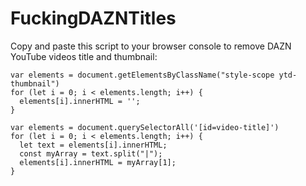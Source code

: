 # FuckingDAZNTitles
Copy and paste this script to your browser console to remove DAZN YouTube videos title and thumbnail:

```
var elements = document.getElementsByClassName("style-scope ytd-thumbnail")
for (let i = 0; i < elements.length; i++) {
  elements[i].innerHTML = '';
}

var elements = document.querySelectorAll('[id=video-title]')
for (let i = 0; i < elements.length; i++) {
  let text = elements[i].innerHTML;
  const myArray = text.split("|");
  elements[i].innerHTML = myArray[1];
}
```
